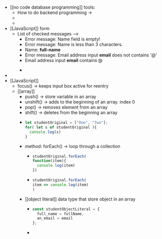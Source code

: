 - [[no code database programming]] tools:
	- How to do backend programming ->
	-
	-
- [[JavaScript]] form
	- List of checked messages -->
		- Error message: Name field is empty!
		- Error message: Name is less than 3 characters.
		- Name: <b>full-name</b>
		- Error message: Email address input <b>email</b> does not contains '@'
		- Email address input <b>email</b> contains @</p>
		-
-
- [[JavaScript]]
	- focus() -> keeps input box active for reentry
	- [[array]]
		- push() -> store variable in an array
		- unshift() -> adds to the beginning of an array. index 0
		- pop() -> removes element from an array
		- shift() -> deletes from the beginning an array
		- ```js
		  let studentOriginal = ["One", "Two"];
		  for( let s of studentOriginal ){
		    console.log(s)
		  }
		  ```
		- method: forEach() -> loop through a collection
			- ```js
			  studentOriginal.forEach(
			  function(item){
			    console.log(item)
			  })
			  ```
			- ```js
			  studentOriginal.forEach(
			  item => console.log(item)
			  )
			  ```
		- [[object literal]] data type that store object in an array
			- ```js
			  const studentObjectLiteral = {
			    full_name = fullName,
			    an_email = email
			  };
			  ```
			-